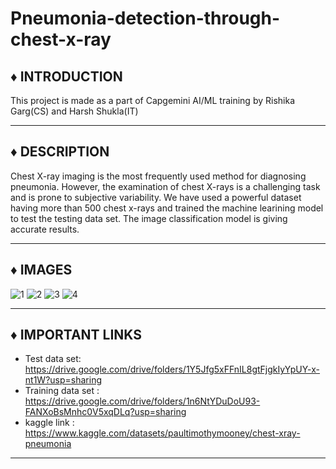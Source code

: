 # Pneumonia-detection-through-chest-x-ray

 

## :diamonds: INTRODUCTION
This project is made as a part of Capgemini AI/ML training by Rishika Garg(CS) and Harsh Shukla(IT)

---


 ## :diamonds: DESCRIPTION
Chest X-ray imaging is the most frequently used method for diagnosing pneumonia. However, the examination of chest X-rays is a challenging task and is prone to subjective variability. We have used a powerful dataset having more than 500 chest x-rays and trained the machine learining model to test the testing data set.
The image classification model is giving accurate results.

---
 ## :diamonds: IMAGES
   
   
![1](https://user-images.githubusercontent.com/62802231/180146717-80e3b27b-a060-4d92-8913-f6cb4fc42778.jpg)
![2](https://user-images.githubusercontent.com/62802231/180146752-2ed0ce56-79c6-457e-a7f6-5874868e801c.jpg)
![3](https://user-images.githubusercontent.com/62802231/180146827-63d90e21-114b-4122-a3b0-5ffb03dcfe71.jpg)
![4](https://user-images.githubusercontent.com/62802231/180146851-79489356-e55c-417a-beb0-442197f78e87.jpg)
<!-- ![5](https://user-images.githubusercontent.com/62802231/180146958-2b244868-1d1a-482c-8b1b-44d21acd2814.jpg) -->




---

 ## :diamonds: IMPORTANT LINKS
- Test data set: https://drive.google.com/drive/folders/1Y5Jfg5xFFnIL8gtFjgkIyYpUY-x-nt1W?usp=sharing
- Training data set : https://drive.google.com/drive/folders/1n6NtYDuDoU93-FANXoBsMnhc0V5xqDLq?usp=sharing
- kaggle link : https://www.kaggle.com/datasets/paultimothymooney/chest-xray-pneumonia

---



